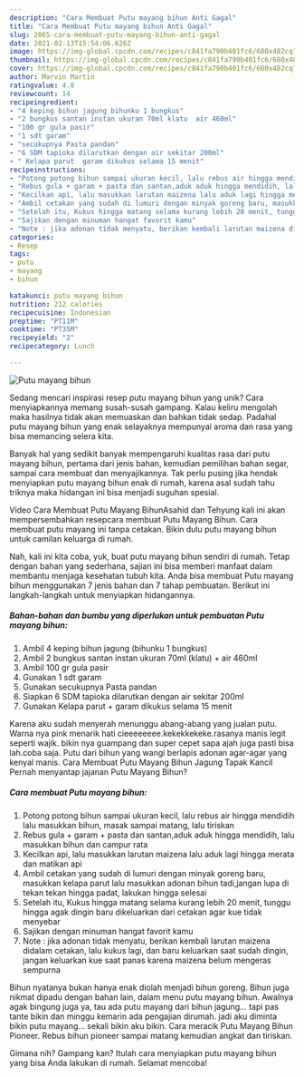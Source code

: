 ```yaml
---
description: "Cara Membuat Putu mayang bihun Anti Gagal"
title: "Cara Membuat Putu mayang bihun Anti Gagal"
slug: 2065-cara-membuat-putu-mayang-bihun-anti-gagal
date: 2021-02-13T15:54:06.626Z
image: https://img-global.cpcdn.com/recipes/c841fa790b401fc6/680x482cq70/putu-mayang-bihun-foto-resep-utama.jpg
thumbnail: https://img-global.cpcdn.com/recipes/c841fa790b401fc6/680x482cq70/putu-mayang-bihun-foto-resep-utama.jpg
cover: https://img-global.cpcdn.com/recipes/c841fa790b401fc6/680x482cq70/putu-mayang-bihun-foto-resep-utama.jpg
author: Marvin Martin
ratingvalue: 4.8
reviewcount: 14
recipeingredient:
- "4 keping bihun jagung bihunku 1 bungkus"
- "2 bungkus santan instan ukuran 70ml klatu  air 460ml"
- "100 gr gula pasir"
- "1 sdt garam"
- "secukupnya Pasta pandan"
- "6 SDM tapioka dilarutkan dengan air sekitar 200ml"
- " Kelapa parut  garam dikukus selama 15 menit"
recipeinstructions:
- "Potong potong bihun sampai ukuran kecil, lalu rebus air hingga mendidih lalu masukkan bihun, masak sampai matang, lalu tiriskan"
- "Rebus gula + garam + pasta dan santan,aduk aduk hingga mendidih, lalu masukkan bihun dan campur rata"
- "Kecilkan api, lalu masukkan larutan maizena lalu aduk lagi hingga merata dan matikan api"
- "Ambil cetakan yang sudah di lumuri dengan minyak goreng baru, masukkan kelapa parut lalu masukkan adonan bihun tadi,jangan lupa di tekan tekan hingga padat, lakukan hingga selesai"
- "Setelah itu, Kukus hingga matang selama kurang lebih 20 menit, tunggu hingga agak dingin baru dikeluarkan dari cetakan agar kue tidak menyebar"
- "Sajikan dengan minuman hangat favorit kamu"
- "Note : jika adonan tidak menyatu, berikan kembali larutan maizena didalam cetakan, lalu kukus lagi, dan baru keluarkan saat sudah dingin, jangan keluarkan kue saat panas karena maizena belum mengeras sempurna"
categories:
- Resep
tags:
- putu
- mayang
- bihun

katakunci: putu mayang bihun 
nutrition: 212 calories
recipecuisine: Indonesian
preptime: "PT11M"
cooktime: "PT35M"
recipeyield: "2"
recipecategory: Lunch

---
```



![Putu mayang bihun](https://img-global.cpcdn.com/recipes/c841fa790b401fc6/680x482cq70/putu-mayang-bihun-foto-resep-utama.jpg)

Sedang mencari inspirasi resep putu mayang bihun yang unik? Cara menyiapkannya memang susah-susah gampang. Kalau keliru mengolah maka hasilnya tidak akan memuaskan dan bahkan tidak sedap. Padahal putu mayang bihun yang enak selayaknya mempunyai aroma dan rasa yang bisa memancing selera kita.

Banyak hal yang sedikit banyak mempengaruhi kualitas rasa dari putu mayang bihun, pertama dari jenis bahan, kemudian pemilihan bahan segar, sampai cara membuat dan menyajikannya. Tak perlu pusing jika hendak menyiapkan putu mayang bihun enak di rumah, karena asal sudah tahu triknya maka hidangan ini bisa menjadi suguhan spesial.

Video Cara Membuat Putu Mayang BihunAsahid dan Tehyung kali ini akan mempersembahkan resepcara membuat Putu Mayang Bihun. Cara membuat putu mayang ini tanpa cetakan. Bikin dulu putu mayang bihun untuk camilan keluarga di rumah.


Nah, kali ini kita coba, yuk, buat putu mayang bihun sendiri di rumah. Tetap dengan bahan yang sederhana, sajian ini bisa memberi manfaat dalam membantu menjaga kesehatan tubuh kita. Anda bisa membuat Putu mayang bihun menggunakan 7 jenis bahan dan 7 tahap pembuatan. Berikut ini langkah-langkah untuk menyiapkan hidangannya.

<!--inarticleads1-->

##### Bahan-bahan dan bumbu yang diperlukan untuk pembuatan Putu mayang bihun:

1. Ambil 4 keping bihun jagung (bihunku 1 bungkus)
1. Ambil 2 bungkus santan instan ukuran 70ml (klatu) + air 460ml
1. Ambil 100 gr gula pasir
1. Gunakan 1 sdt garam
1. Gunakan secukupnya Pasta pandan
1. Siapkan 6 SDM tapioka dilarutkan dengan air sekitar 200ml
1. Gunakan  Kelapa parut + garam dikukus selama 15 menit


Karena aku sudah menyerah menunggu abang-abang yang jualan putu. Warna nya pink menarik hati cieeeeeeee.kekekkekeke.rasanya manis legit seperti wajik. bikin nya guampang dan super cepet sapa ajah juga pasti bisa lah.coba saja. Putu dari bihun yang wangi berlapis adonan agar-agar yang kenyal manis. Cara Membuat Putu Mayang Bihun Jagung Tapak Kancil Pernah menyantap jajanan Putu Mayang Bihun? 

<!--inarticleads2-->

##### Cara membuat Putu mayang bihun:

1. Potong potong bihun sampai ukuran kecil, lalu rebus air hingga mendidih lalu masukkan bihun, masak sampai matang, lalu tiriskan
1. Rebus gula + garam + pasta dan santan,aduk aduk hingga mendidih, lalu masukkan bihun dan campur rata
1. Kecilkan api, lalu masukkan larutan maizena lalu aduk lagi hingga merata dan matikan api
1. Ambil cetakan yang sudah di lumuri dengan minyak goreng baru, masukkan kelapa parut lalu masukkan adonan bihun tadi,jangan lupa di tekan tekan hingga padat, lakukan hingga selesai
1. Setelah itu, Kukus hingga matang selama kurang lebih 20 menit, tunggu hingga agak dingin baru dikeluarkan dari cetakan agar kue tidak menyebar
1. Sajikan dengan minuman hangat favorit kamu
1. Note : jika adonan tidak menyatu, berikan kembali larutan maizena didalam cetakan, lalu kukus lagi, dan baru keluarkan saat sudah dingin, jangan keluarkan kue saat panas karena maizena belum mengeras sempurna


Bihun nyatanya bukan hanya enak diolah menjadi bihun goreng. Bihun juga nikmat dipadu dengan bahan lain, dalam menu putu mayang bihun. Awalnya agak bingung juga ya, tau ada putu mayang dari bihun jagung… tapi pas tante bikin dan minggu kemarin ada pengajian dirumah. jadi aku diminta bikin putu mayang… sekali bikin aku bikin. Cara meracik Putu Mayang Bihun Pioneer. Rebus bihun pioneer sampai matang kemudian angkat dan tiriskan. 

Gimana nih? Gampang kan? Itulah cara menyiapkan putu mayang bihun yang bisa Anda lakukan di rumah. Selamat mencoba!
